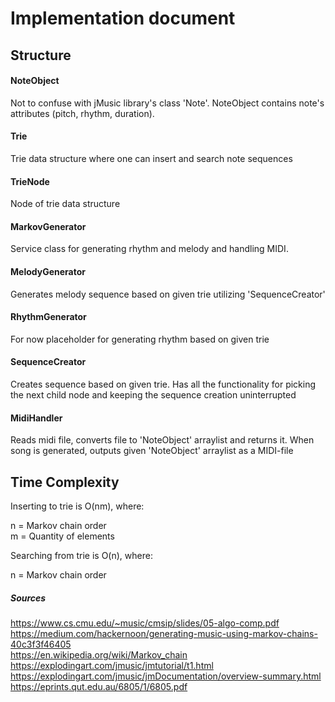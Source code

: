 # Implementation document

## Structure 

#### NoteObject

Not to confuse with jMusic library's class 'Note'. NoteObject contains note's attributes (pitch, rhythm, duration).

#### Trie

Trie data structure where one can insert and search note sequences

#### TrieNode

Node of trie data structure

#### MarkovGenerator

Service class for generating rhythm and melody and handling MIDI.

#### MelodyGenerator

Generates melody sequence based on given trie utilizing 'SequenceCreator'

#### RhythmGenerator

For now placeholder for generating rhythm based on given trie

#### SequenceCreator

Creates sequence based on given trie. Has all the functionality for picking the next child node and keeping
the sequence creation uninterrupted

#### MidiHandler 

Reads midi file, converts file to 'NoteObject' arraylist and returns it. When song is generated, outputs 
given 'NoteObject' arraylist as a MIDI-file



## Time Complexity  


Inserting to trie is O(nm), where: 
  
n = Markov chain order  
m = Quantity of elements  

Searching from trie is O(n), where:  

n = Markov chain order  


##### Sources  


https://www.cs.cmu.edu/~music/cmsip/slides/05-algo-comp.pdf  
https://medium.com/hackernoon/generating-music-using-markov-chains-40c3f3f46405   
https://en.wikipedia.org/wiki/Markov_chain  
https://explodingart.com/jmusic/jmtutorial/t1.html 
https://explodingart.com/jmusic/jmDocumentation/overview-summary.html   
https://eprints.qut.edu.au/6805/1/6805.pdf  

